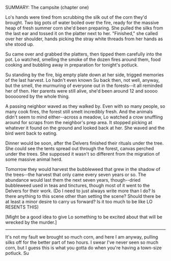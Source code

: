 SUMMARY: The campsite (chapter one)

Lo's hands were tired from scrubbing the silk out of the corn they'd brought. Two big pots of water boiled over the fire, ready for the massive heap of fresh summer corn she'd been preparing.  She pulled the silks from the last ear and tossed it on the platter next to her.  "Finished," she called over her shoulder, hands picking the stray white threads from her hands as she stood up. 

Su came over and grabbed the platters, then tipped them carefully into the pot.  Lo watched, smelling the smoke of the dozen fires around them, food cooking and bubbling away in preparation for tonight's potluck.  

Su standing by the fire, big empty plate down at her side, trigged memories of the last harvest.  Lo hadn't even known Su back then, not well, anyway, but the smell, the murmuring of everyone out in the forests--it all reminded her of then. Her parents were still alive, she'd been around 12 and soooo booooored by the whole thing. 

A passing neighbor waved as they walked by. Even with so many people, so many cook fires, the forest still smelt incredibly fresh.  And the animals didn't seem to mind either--across a meadow, Lo watched a crow snuffling around for scraps from the neighbor's prep area. It stopped picking at whatever it found on the ground and looked back at her.  She waved and the bird went back to eating. 

Dinner would be soon, after the Delvers finished their rituals under the tree.  She could see the tents spread out through the forest, canvas perched under the trees. She supposed it wasn't so different from the migration of some massive animal herd.  

Tomorrow they would harvest the bubbleweed that grew in the shadow of the trees--the harvest that only came every seven years or so. The abundance would last them the next seven years, though--dried bubbleweed used in teas and tinctures, though most of it went to the Delvers for their work. (Do I need to just always write more than I do? Is there anything to this scene other than setting the scene? Should there be at least a minor desire to carry us forward? Is it too much to be like LO RESENTS THIS)

[Might be a good idea to give Lo something to be excited about that will be wrecked by the murder.]


---

It's not my fault we brought so much corn, and here I am anyway, pulling silks off for the better part of two hours. I swear I've never seen so much corn, but I guess this is what you gotta do when you're having a town-size potluck.  Su 